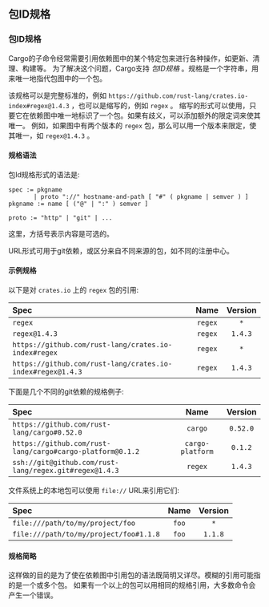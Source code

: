 ## 包ID规格

### 包ID规格

Cargo的子命令经常需要引用依赖图中的某个特定包来进行各种操作，如更新、清理、构建等。
为了解决这个问题，Cargo支持 *包ID规格* 。规格是一个字符串，用来唯一地指代包图中的一个包。

该规格可以是完整标准的，例如 `https://github.com/rust-lang/crates.io-index#regex@1.4.3` ，也可以是缩写的，例如 `regex` 。
缩写的形式可以使用，只要它在依赖图中唯一地标识了一个包。如果有歧义，可以添加额外的限定词来使其唯一。
例如，如果图中有两个版本的 `regex` 包，那么可以用一个版本来限定，使其唯一，如 `regex@1.4.3` 。

#### 规格语法

包Id规格形式的语法是:

```notrust
spec := pkgname
       | proto "://" hostname-and-path [ "#" ( pkgname | semver ) ]
pkgname := name [ ("@" | ":" ) semver ]

proto := "http" | "git" | ...
```

这里，方括号表示内容是可选的。

URL形式可用于git依赖，或区分来自不同来源的包，如不同的注册中心。

#### 示例规格

以下是对 `crates.io` 上的 `regex` 包的引用:

| Spec                                                        | Name    | Version |
|:------------------------------------------------------------|:-------:|:-------:|
| `regex`                                                     | `regex` | `*`     |
| `regex@1.4.3`                                               | `regex` | `1.4.3` |
| `https://github.com/rust-lang/crates.io-index#regex`        | `regex` | `*`     |
| `https://github.com/rust-lang/crates.io-index#regex@1.4.3`  | `regex` | `1.4.3` |

下面是几个不同的git依赖的规格例子:

| Spec                                                      | Name             | Version  |
|:----------------------------------------------------------|:----------------:|:--------:|
| `https://github.com/rust-lang/cargo#0.52.0`               | `cargo`          | `0.52.0` |
| `https://github.com/rust-lang/cargo#cargo-platform@0.1.2` | <nobr>`cargo-platform`</nobr> | `0.1.2`  |
| `ssh://git@github.com/rust-lang/regex.git#regex@1.4.3`    | `regex`          | `1.4.3`  |

文件系统上的本地包可以使用 `file://` URL来引用它们:

| Spec                                   | Name  | Version |
|:---------------------------------------|:-----:|:-------:|
| `file:///path/to/my/project/foo`       | `foo` | `*`     |
| `file:///path/to/my/project/foo#1.1.8` | `foo` | `1.1.8` |

#### 规格简略

这样做的目的是为了使在依赖图中引用包的语法既简明又详尽。模糊的引用可能指的是一个或多个包。
如果有一个以上的包可以用相同的规格引用，大多数命令会产生一个错误。
